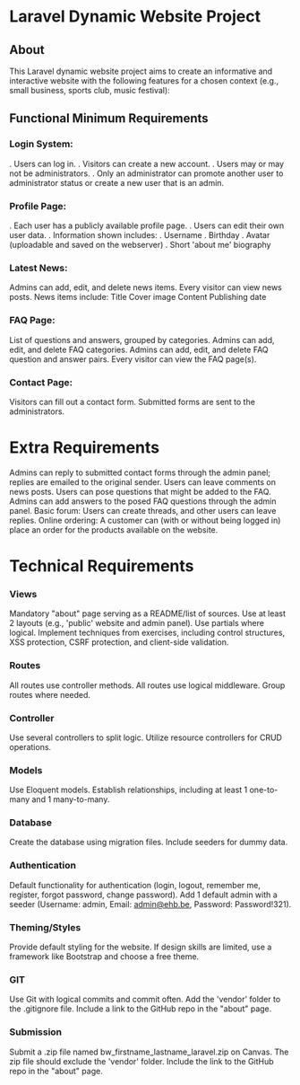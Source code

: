 # Laravel Dynamic Website Project

## About

This Laravel dynamic website project aims to create an informative and interactive website with the following features for a chosen context (e.g., small business, sports club, music festival):

## Functional Minimum Requirements

### Login System:

. Users can log in.
. Visitors can create a new account.
. Users may or may not be administrators.
. Only an administrator can promote another user to administrator status or create a new user that is an admin.

### Profile Page:

. Each user has a publicly available profile page.
. Users can edit their own user data.
. Information shown includes:
. Username
. Birthday
. Avatar (uploadable and saved on the webserver)
. Short 'about me' biography

### Latest News:

Admins can add, edit, and delete news items.
Every visitor can view news posts.
News items include:
Title
Cover image
Content
Publishing date

### FAQ Page:

List of questions and answers, grouped by categories.
Admins can add, edit, and delete FAQ categories.
Admins can add, edit, and delete FAQ question and answer pairs.
Every visitor can view the FAQ page(s).

### Contact Page:

Visitors can fill out a contact form.
Submitted forms are sent to the administrators.

# Extra Requirements

Admins can reply to submitted contact forms through the admin panel; replies are emailed to the original sender.
Users can leave comments on news posts.
Users can pose questions that might be added to the FAQ.
Admins can add answers to the posed FAQ questions through the admin panel.
Basic forum: Users can create threads, and other users can leave replies.
Online ordering: A customer can (with or without being logged in) place an order for the products available on the website.

# Technical Requirements

### Views

Mandatory "about" page serving as a README/list of sources.
Use at least 2 layouts (e.g., 'public' website and admin panel).
Use partials where logical.
Implement techniques from exercises, including control structures, XSS protection, CSRF protection, and client-side validation.

### Routes

All routes use controller methods.
All routes use logical middleware.
Group routes where needed.

### Controller

Use several controllers to split logic.
Utilize resource controllers for CRUD operations.

### Models

Use Eloquent models.
Establish relationships, including at least 1 one-to-many and 1 many-to-many.

### Database

Create the database using migration files.
Include seeders for dummy data.

### Authentication

Default functionality for authentication (login, logout, remember me, register, forgot password, change password).
Add 1 default admin with a seeder (Username: admin, Email: admin@ehb.be, Password: Password!321).

### Theming/Styles

Provide default styling for the website.
If design skills are limited, use a framework like Bootstrap and choose a free theme.

### GIT

Use Git with logical commits and commit often.
Add the 'vendor' folder to the .gitignore file.
Include a link to the GitHub repo in the "about" page.

### Submission

Submit a .zip file named bw_firstname_lastname_laravel.zip on Canvas.
The zip file should exclude the 'vendor' folder.
Include the link to the GitHub repo in the "about" page.
